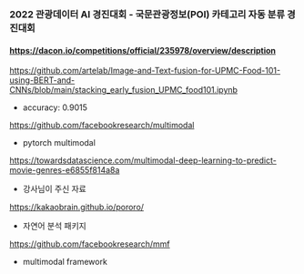 ### 2022 관광데이터 AI 경진대회 - 국문관광정보(POI) 카테고리 자동 분류 경진대회

#### https://dacon.io/competitions/official/235978/overview/description

https://github.com/artelab/Image-and-Text-fusion-for-UPMC-Food-101-using-BERT-and-CNNs/blob/main/stacking_early_fusion_UPMC_food101.ipynb

- accuracy: 0.9015

https://github.com/facebookresearch/multimodal

- pytorch multimodal

https://towardsdatascience.com/multimodal-deep-learning-to-predict-movie-genres-e6855f814a8a

- 강사님이 주신 자료

https://kakaobrain.github.io/pororo/

- 자연어 분석 패키지

https://github.com/facebookresearch/mmf

- multimodal framework
